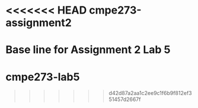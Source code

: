 <<<<<<< HEAD
cmpe273-assignment2
===================

Base line for Assignment 2
Lab 5
=======
cmpe273-lab5
============
>>>>>>> d42d87a2aa1c2ee9c1f6b9f812ef351457d2667f
